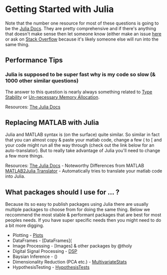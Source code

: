 # Getting Started with Julia
Note that the number one resource for most of these questions is going to be the [Julia Docs](https://docs.julialang.org/en/stable). They are pretty comprehensive and if there's anything that doesn't make sense then let someone know (either make an issue [here](https://github.com/JuliaNeuro/julianeuro.github.io/issues) or ask on [Stack Overflow](https://stackoverflow.com/) because it's likely someone else will run into the same thing.


## Performance Tips
### Julia is supposed to be super fast why is my code so slow (& 1000 other similar questions)
The answer to this question is nearly always something related to [Type Stability](https://docs.julialang.org/en/stable/manual/performance-tips/#Write-"type-stable"-functions-1) or [Un-necessary Memory Allocation](https://docs.julialang.org/en/stable/manual/performance-tips/#Pre-allocating-outputs-1).

Resources:
[The Julia Docs](https://docs.julialang.org/en/stable/manual/performance-tips)


## Replacing MATLAB with Julia
Julia and MATLAB syntax is (on the surface) quite similar. So similar in fact that you can almost copy & paste your matlab code, change a few ( to [ and your code might run all the way through (check out the link below for an auto-translator). But to really take advantage of Julia you'll need to change a few more things.

Resources:
[The Julia Docs](https://docs.julialang.org/en/stable/manual/noteworthy-differences/#Noteworthy-differences-from-MATLAB-1) - Noteworthy Differences from MATLAB
[MATLAB2Julia Translator](http://sciencecow.mit.edu/matlab-to-julia/) - Automatically tries to translate your matlab code into Julia.

## What packages should I use for ... ?
Because its so easy to publish packages using Julia there are usually multiple packages to choose from for doing the same thing. Below we reccommend the most stable & performant packages that are best for most peoples needs. If you have super specific needs then you might need to do a bit more digging.

- Plotting - [Plots]()
- DataFrames - [DataFrames](
- Image Processing - [Images] & other packages by @tholy
- Digital Signal Processing - [DSP]()
- Baysian Inference - ()
- Dimensionality Reduction (PCA etc.) - [MultivariateStats]()
- HypothesisTesting - [HypothesisTests]()
